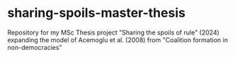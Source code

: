 # sharing-spoils-master-thesis
Repository for my MSc Thesis project "Sharing the spoils of rule" (2024) expanding the model of Acemoglu et al. (2008) from "Coalition formation in non-democracies"
